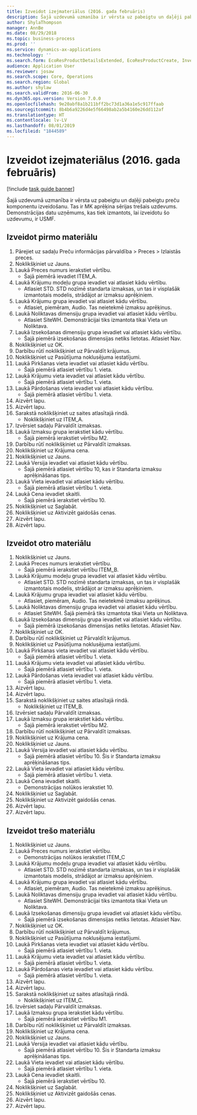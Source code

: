 ```yaml
---
title: Izveidot izejmateriālus (2016. gada februāris)
description: Šajā uzdevumā uzmanība ir vērsta uz pabeigtu un daļēji pabeigtu preču komponentu izveidošanu.
author: ShylaThompson
manager: AnnBe
ms.date: 08/29/2018
ms.topic: business-process
ms.prod: ''
ms.service: dynamics-ax-applications
ms.technology: ''
ms.search.form: EcoResProductDetailsExtended, EcoResProductCreate, InventItemOrderSetup, InventItemPrice
audience: Application User
ms.reviewer: josaw
ms.search.scope: Core, Operations
ms.search.region: Global
ms.author: shylaw
ms.search.validFrom: 2016-06-30
ms.dyn365.ops.version: Version 7.0.0
ms.openlocfilehash: 9e20abf8a1b211bff2bc73d1a36a1e5c917ffaab
ms.sourcegitcommit: 8b4b6a9226d4e5f66498ab2a5b4160e26dd112af
ms.translationtype: HT
ms.contentlocale: lv-LV
ms.lasthandoff: 08/01/2019
ms.locfileid: "1844589"
---
```

# <a name="create-raw-materials-february-2016"></a>Izveidot izejmateriālus (2016. gada februāris)

[!include [task guide banner](../../includes/task-guide-banner.md)]

Šajā uzdevumā uzmanība ir vērsta uz pabeigtu un daļēji pabeigtu preču komponentu izveidošanu. Tas ir MK aprēķina sērijas trešais uzdevums. Demonstrācijas datu uzņēmums, kas tiek izmantots, lai izveidotu šo uzdevumu, ir USMF.


## <a name="create-the-first-material"></a>Izveidot pirmo materiālu
1. Pārejiet uz sadaļu Preču informācijas pārvaldība > Preces > Izlaistās preces.
2. Noklikšķiniet uz Jauns.
3. Laukā Preces numurs ierakstiet vērtību.
    * Šajā piemērā ievadiet ITEM_A.  
4. Laukā Krājumu modeļu grupa ievadiet vai atlasiet kādu vērtību.
    * Atlasiet STD. STD nozīmē standarta izmaksas, un tas ir visplašāk izmantotais modelis, strādājot ar izmaksu aprēķiniem.  
5. Laukā Krājumu grupa ievadiet vai atlasiet kādu vērtību.
    * Atlasiet, piemēram, Audio. Tas neietekmē izmaksu aprēķinus.  
6. Laukā Noliktavas dimensiju grupa ievadiet vai atlasiet kādu vērtību.
    * Atlasiet SiteWH. Demonstrācijai tiks izmantota tikai Vieta un Noliktava.  
7. Laukā Izsekošanas dimensiju grupa ievadiet vai atlasiet kādu vērtību.
    * Šajā piemērā izsekošanas dimensijas netiks lietotas. Atlasiet Nav.  
8. Noklikšķiniet uz OK.
9. Darbību rūtī noklikšķiniet uz Pārvaldīt krājumus.
10. Noklikšķiniet uz Pasūtījuma noklusējuma iestatījumi.
11. Laukā Pirkšanas vieta ievadiet vai atlasiet kādu vērtību.
    * Šajā piemērā atlasiet vērtību 1. vieta.  
12. Laukā Krājumu vieta ievadiet vai atlasiet kādu vērtību.
    * Šajā piemērā atlasiet vērtību 1. vieta.  
13. Laukā Pārdošanas vieta ievadiet vai atlasiet kādu vērtību.
    * Šajā piemērā atlasiet vērtību 1. vieta.  
14. Aizvērt lapu.
15. Aizvērt lapu.
16. Sarakstā noklikšķiniet uz saites atlasītajā rindā.
    * Noklikšķiniet uz ITEM_A.  
17. Izvērsiet sadaļu Pārvaldīt izmaksas.
18. Laukā Izmaksu grupa ierakstiet kādu vērtību.
    * Šajā piemērā ierakstiet vērtību M2.  
19. Darbību rūtī noklikšķiniet uz Pārvaldīt izmaksas.
20. Noklikšķiniet uz Krājuma cena.
21. Noklikšķiniet uz Jauns.
22. Laukā Versija ievadiet vai atlasiet kādu vērtību.
    * Šajā piemērā atlasiet vērtību 10, kas ir Standarta izmaksu aprēķināšanas tips.  
23. Laukā Vieta ievadiet vai atlasiet kādu vērtību.
    * Šajā piemērā atlasiet vērtību 1. vieta.  
24. Laukā Cena ievadiet skaitli.
    * Šajā piemērā ierakstiet vērtību 10.  
25. Noklikšķiniet uz Saglabāt.
26. Noklikšķiniet uz Aktivizēt gaidošās cenas.
27. Aizvērt lapu.
28. Aizvērt lapu.

## <a name="create-the-second-material"></a>Izveidot otro materiālu
1. Noklikšķiniet uz Jauns.
2. Laukā Preces numurs ierakstiet vērtību.
    * Šajā piemērā ierakstiet vērtību ITEM_B.  
3. Laukā Krājumu modeļu grupa ievadiet vai atlasiet kādu vērtību.
    * Atlasiet STD. STD nozīmē standarta izmaksas, un tas ir visplašāk izmantotais modelis, strādājot ar izmaksu aprēķiniem.  
4. Laukā Krājumu grupa ievadiet vai atlasiet kādu vērtību.
    * Atlasiet, piemēram, Audio. Tas neietekmē izmaksu aprēķinus.  
5. Laukā Noliktavas dimensiju grupa ievadiet vai atlasiet kādu vērtību.
    * Atlasiet SiteWH. Šajā piemērā tiks izmantota tikai Vieta un Noliktava.  
6. Laukā Izsekošanas dimensiju grupa ievadiet vai atlasiet kādu vērtību.
    * Šajā piemērā izsekošanas dimensijas netiks lietotas. Atlasiet Nav.  
7. Noklikšķiniet uz OK.
8. Darbību rūtī noklikšķiniet uz Pārvaldīt krājumus.
9. Noklikšķiniet uz Pasūtījuma noklusējuma iestatījumi.
10. Laukā Pirkšanas vieta ievadiet vai atlasiet kādu vērtību.
    * Šajā piemērā atlasiet vērtību 1. vieta.  
11. Laukā Krājumu vieta ievadiet vai atlasiet kādu vērtību.
    * Šajā piemērā atlasiet vērtību 1. vieta.  
12. Laukā Pārdošanas vieta ievadiet vai atlasiet kādu vērtību.
    * Šajā piemērā atlasiet vērtību 1. vieta.  
13. Aizvērt lapu.
14. Aizvērt lapu.
15. Sarakstā noklikšķiniet uz saites atlasītajā rindā.
    * Noklikšķiniet uz ITEM_B.  
16. Izvērsiet sadaļu Pārvaldīt izmaksas.
17. Laukā Izmaksu grupa ierakstiet kādu vērtību.
    * Šajā piemērā ierakstiet vērtību M2.  
18. Darbību rūtī noklikšķiniet uz Pārvaldīt izmaksas.
19. Noklikšķiniet uz Krājuma cena.
20. Noklikšķiniet uz Jauns.
21. Laukā Versija ievadiet vai atlasiet kādu vērtību.
    * Šajā piemērā atlasiet vērtību 10. Šis ir Standarta izmaksu aprēķināšanas tips.  
22. Laukā Vieta ievadiet vai atlasiet kādu vērtību.
    * Šajā piemērā atlasiet vērtību 1. vieta.  
23. Laukā Cena ievadiet skaitli.
    * Demonstrācijas nolūkos ierakstiet 10.  
24. Noklikšķiniet uz Saglabāt.
25. Noklikšķiniet uz Aktivizēt gaidošās cenas.
26. Aizvērt lapu.
27. Aizvērt lapu.

## <a name="create-the-third-material"></a>Izveidot trešo materiālu
1. Noklikšķiniet uz Jauns.
2. Laukā Preces numurs ierakstiet vērtību.
    * Demonstrācijas nolūkos ierakstiet ITEM_C  
3. Laukā Krājumu modeļu grupa ievadiet vai atlasiet kādu vērtību.
    * Atlasiet STD. STD nozīmē standarta izmaksas, un tas ir visplašāk izmantotais modelis, strādājot ar izmaksu aprēķiniem.  
4. Laukā Krājumu grupa ievadiet vai atlasiet kādu vērtību.
    * Atlasiet, piemēram, Audio. Tas neietekmē izmaksu aprēķinus.  
5. Laukā Noliktavas dimensiju grupa ievadiet vai atlasiet kādu vērtību.
    * Atlasiet SiteWH. Demonstrācijai tiks izmantota tikai Vieta un Noliktava.  
6. Laukā Izsekošanas dimensiju grupa ievadiet vai atlasiet kādu vērtību.
    * Šajā piemērā izsekošanas dimensijas netiks lietotas. Atlasiet Nav.  
7. Noklikšķiniet uz OK.
8. Darbību rūtī noklikšķiniet uz Pārvaldīt krājumus.
9. Noklikšķiniet uz Pasūtījuma noklusējuma iestatījumi.
10. Laukā Pirkšanas vieta ievadiet vai atlasiet kādu vērtību.
    * Šajā piemērā atlasiet vērtību 1. vieta.  
11. Laukā Krājumu vieta ievadiet vai atlasiet kādu vērtību.
    * Šajā piemērā atlasiet vērtību 1. vieta.  
12. Laukā Pārdošanas vieta ievadiet vai atlasiet kādu vērtību.
    * Šajā piemērā atlasiet vērtību 1. vieta.  
13. Aizvērt lapu.
14. Aizvērt lapu.
15. Sarakstā noklikšķiniet uz saites atlasītajā rindā.
    * Noklikšķiniet uz ITEM_C.  
16. Izvērsiet sadaļu Pārvaldīt izmaksas.
17. Laukā Izmaksu grupa ierakstiet kādu vērtību.
    * Šajā piemērā ierakstiet vērtību M1.  
18. Darbību rūtī noklikšķiniet uz Pārvaldīt izmaksas.
19. Noklikšķiniet uz Krājuma cena.
20. Noklikšķiniet uz Jauns.
21. Laukā Versija ievadiet vai atlasiet kādu vērtību.
    * Šajā piemērā atlasiet vērtību 10. Šis ir Standarta izmaksu aprēķināšanas tips.  
22. Laukā Vieta ievadiet vai atlasiet kādu vērtību.
    * Šajā piemērā atlasiet vērtību 1. vieta.  
23. Laukā Cena ievadiet skaitli.
    * Šajā piemērā ierakstiet vērtību 10.  
24. Noklikšķiniet uz Saglabāt.
25. Noklikšķiniet uz Aktivizēt gaidošās cenas.
26. Aizvērt lapu.
27. Aizvērt lapu.

